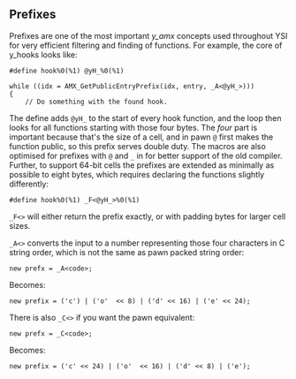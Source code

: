 ## Prefixes

Prefixes are one of the most important *y_amx* concepts used throughout YSI for very efficient filtering and finding of functions.  For example, the core of y_hooks looks like:

```pawn
#define hook%0(%1) @yH_%0(%1)

while ((idx = AMX_GetPublicEntryPrefix(idx, entry, _A<@yH_>)))
{
	// Do something with the found hook.

```

The define adds `@yH_` to the start of every hook function, and the loop then looks for all functions starting with those four bytes.  The *four* part is important because that's the size of a cell, and in pawn `@` first makes the function public, so this prefix serves double duty.  The macros are also optimised for prefixes with `@` and `_` in for better support of the old compiler.  Further, to support 64-bit cells the prefixes are extended as minimally as possible to eight bytes, which requires declaring the functions slightly differently:

```pawn
#define hook%0(%1) _F<@yH_>%0(%1)
```

`_F<>` will either return the prefix exactly, or with padding bytes for larger cell sizes.

`_A<>` converts the input to a number representing those four characters in C string order, which is not the same as pawn packed string order:

```pawn
new prefx = _A<code>;
```

Becomes:

```pawn
new prefix = ('c') | ('o'  << 8) | ('d' << 16) | ('e' << 24);
```

There is also `_C<>` if you want the pawn equivalent:

```pawn
new prefx = _C<code>;
```

Becomes:

```pawn
new prefix = ('c' << 24) | ('o'  << 16) | ('d' << 8) | ('e');
```

